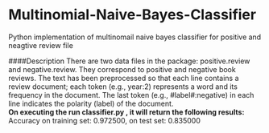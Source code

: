 # Multinomial-Naive-Bayes-Classifier
Python implementation of multinomail naive bayes classifier for positive and neagtive review file

####Description
There are two data files in the package: positive.review and negative.review. They correspond to
positive and negative book reviews. The text has been preprocessed so that each line contains a review
document; each token (e.g., year:2) represents a word and its frequency in the document. The last token
(e.g., #label#:negative) in each line indicates the polarity (label) of the document.  
**On executing the run classifier.py , it will return the following results:**  
Accuracy
on training set: 0.972500, on test set: 0.835000

